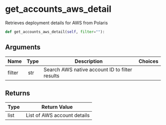 # get_accounts_aws_detail

Retrieves deployment details for AWS from Polaris

```py
def get_accounts_aws_detail(self, filter=""):
```

## Arguments

| Name        | Type | Description                                                                 | Choices |
|-------------|------|-----------------------------------------------------------------------------|---------|
| filter  | str | Search AWS native account ID to filter results |  |


## Returns

| Type | Return Value                                                                                  |
|------|-----------------------------------------------------------------------------------------------|
| list | List of AWS account details |



